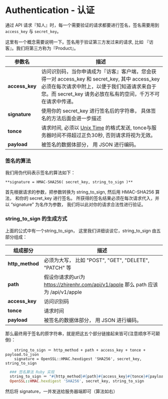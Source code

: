 # Authentication - 认证

通过 API 请求『知人』时，每一个需要验证的请求都要进行签名，签名需要用到 `access_key` 与 `secret_key`。

这里有一个概念需要说明一下。签名用于验证第三方发过来的请求, 比如 『访客』。我们将第三方称为『Product』。


参数名         | 描述
---------------|----------------------------------------------------------------------------------------------------------------------------------------------------------------------------------------------------------------|
**access_key** | 访问识别码，当你申请成为『访客』客户端，您会获得一对  access_key 和 secret_key, 其中 access_key 必须在每次请求中附上，以便于我们知道请求来自于您。而 secret_key 请务必放在私有的空间，千万不可在请求中传递。
**signature**  | 使用你的 secret_key 进行签名后的字符串， 具体签名的方法后面会进一步描述
**tonce**      | 请求时间, 必须以 [Unix Time](https://en.wikipedia.org/wiki/Unix_time) 的格式发送, tonce与服务器时间不得超过正负30秒, 否则请求将视为无效。
**payload**    | 被签名的数据体部分， 用 JSON 进行编码。

### 签名的算法

我们用伪代码表示签名的算法如下：

    **signature = HMAC-SHA256( secret_key, string_to_sign )**

首先根据请求的参数，把参数转换为 string_to_sign, 然后用 HMAC-SHA256 算法， 和你的 secret_key 进行签名。
所获得的签名结果必须在每次请求代入，并以 “signature” 为名作为参数， 我们将以此对你的请求合法性进行验证。

### string_to_sign 的生成方式

上面的公式中有一个string_to_sign， 这里我们详细谈谈它，string_to_sign 由五部分组成：

组成部分 | 描述
-------- | -------
**http_method** | 必须为大写， 比如 "POST", "GET", "DELETE", "PATCH" 等
**path** | 假设你请求的uri为 https://zhirenhr.com/api/v1/apple 那么 path 应该为 /api/v1/apple
**access_key** | 访问识别码
**tonce** | 请求时间
**payload** | 被签名的数据体部分， 用 JSON 进行编码。

那么最终用于签名的原字符串，就是把这五个部分链接起来皆可(注意顺序不可颠倒)：

```
    string_to_sign ＝ http_method + path + access_key + tonce + payload.to_json
    signature = OpenSSL::HMAC.hexdigest 'SHA256', secret_key, string_to_sign
```

```ruby
  ### 签名算法 Ruby 实现
  string_to_sign ＝ "#{http_method}#{path}#{access_key}#{tonce}#{payload.to_json}"
  OpenSSL::HMAC.hexdigest 'SHA256', secret_key, string_to_sign
```

然后将 signature，一并发送给服务器端即可（算法如右）

